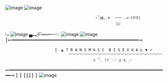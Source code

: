 ![image](https://github.com/user-attachments/assets/5e439875-9f19-4bc8-848c-0963ac756bf5) ![image](https://github.com/user-attachments/assets/1a4de45f-9b91-43c7-b736-b9205e1712f5)

                                              
                                           
                                            ⋆˚꩜｡.𖥔 ݁ ˖── .✦~(𐂯) 
                                                     𓌉◯𓇋

                                        
⤿
![image](https://github.com/user-attachments/assets/6b258fc9-d498-4cd6-ac20-023fcfdb80ca) ▄︻デ══━一💥  ![image](https://github.com/user-attachments/assets/9b3c2618-a5f2-4008-9bac-101674faf57e) ![image](https://github.com/user-attachments/assets/34a1453f-aaa6-48ee-b3b4-b8846ae11eaa)                             
┋⇜━━━━━━━━━━━━━━━━━━━━━━━━━━━━━━━━━━━━━━━━━━━━━━━━⇝


                          ┋  ◣ T R A N S M A S C  B I S E X U A L ◥ 〃
                                ︶︶︶︶︶︶︶︶︶︶︶︶︶︶︶︶︶︶︶︶︶︶︶︶︶
                                           ୭ ˚. !?ˎˊ˗ᶻ 𝗓 𐰁 .ᐟ

⇜━━━━━━━━━━━━━━━━━━━━━━━━━━━━━━━━━━━━━━━━━━━━━━━━━━━━━━━━━━━━⇝
┋  ┋ ┋┋┋┋ ┋ ![image](https://github.com/user-attachments/assets/db4ebf38-cbe8-4453-a37c-47d5105e6a4e) 


